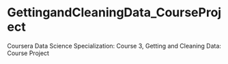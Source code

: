 # GettingandCleaningData_CourseProject
Coursera Data Science Specialization:  Course 3, Getting and Cleaning Data:  Course Project
